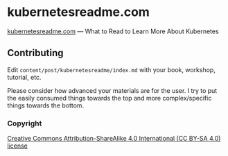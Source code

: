 # kubernetesreadme.com

[kubernetesreadme.com](https://kubernetesreadme.com) — What to Read to Learn More About Kubernetes

## Contributing

Edit `content/post/kubernetesreadme/index.md` with your book, workshop, tutorial, etc.

Please consider how advanced your materials are for the user. I try to put the easily consumed things towards the top and more complex/specific things towards the bottom.

### Copyright

[Creative Commons Attribution-ShareAlike 4.0 International (CC BY-SA 4.0) license](https://creativecommons.org/licenses/by-sa/4.0/)
